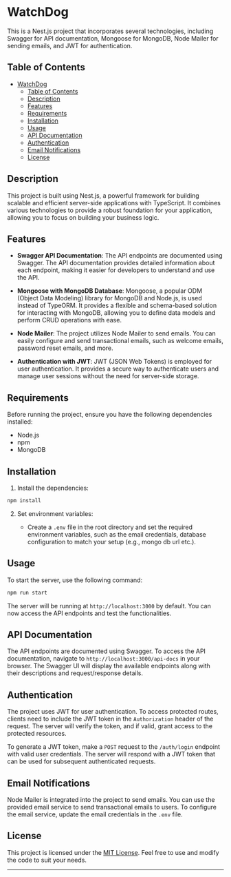 # WatchDog

This is a Nest.js project that incorporates several technologies, including Swagger for API documentation, Mongoose for MongoDB, Node Mailer for sending emails, and JWT for authentication.

## Table of Contents

- [WatchDog](#watch-dog)
  - [Table of Contents](#table-of-contents)
  - [Description](#description)
  - [Features](#features)
  - [Requirements](#requirements)
  - [Installation](#installation)
  - [Usage](#usage)
  - [API Documentation](#api-documentation)
  - [Authentication](#authentication)
  - [Email Notifications](#email-notifications)
  - [License](#license)

## Description

This project is built using Nest.js, a powerful framework for building scalable and efficient server-side applications with TypeScript. It combines various technologies to provide a robust foundation for your application, allowing you to focus on building your business logic.

## Features

- **Swagger API Documentation**: The API endpoints are documented using Swagger. The API documentation provides detailed information about each endpoint, making it easier for developers to understand and use the API.

- **Mongoose with MongoDB Database**: Mongoose, a popular ODM (Object Data Modeling) library for MongoDB and Node.js, is used instead of TypeORM. It provides a flexible and schema-based solution for interacting with MongoDB, allowing you to define data models and perform CRUD operations with ease.

- **Node Mailer**: The project utilizes Node Mailer to send emails. You can easily configure and send transactional emails, such as welcome emails, password reset emails, and more.

- **Authentication with JWT**: JWT (JSON Web Tokens) is employed for user authentication. It provides a secure way to authenticate users and manage user sessions without the need for server-side storage.

## Requirements

Before running the project, ensure you have the following dependencies installed:

- Node.js
- npm
- MongoDB

## Installation


1. Install the dependencies:

```bash
npm install
```

2. Set environment variables:

   - Create a `.env` file in the root directory and set the required environment variables, such as the email credentials, database configuration to match your setup (e.g., mongo db url etc.).

## Usage

To start the server, use the following command:

```bash
npm run start
```

The server will be running at `http://localhost:3000` by default. You can now access the API endpoints and test the functionalities.

## API Documentation

The API endpoints are documented using Swagger. To access the API documentation, navigate to `http://localhost:3000/api-docs` in your browser. The Swagger UI will display the available endpoints along with their descriptions and request/response details.

## Authentication

The project uses JWT for user authentication. To access protected routes, clients need to include the JWT token in the `Authorization` header of the request. The server will verify the token, and if valid, grant access to the protected resources.

To generate a JWT token, make a `POST` request to the `/auth/login` endpoint with valid user credentials. The server will respond with a JWT token that can be used for subsequent authenticated requests.

## Email Notifications

Node Mailer is integrated into the project to send emails. You can use the provided email service to send transactional emails to users. To configure the email service, update the email credentials in the `.env` file.

## License

This project is licensed under the [MIT License](LICENSE). Feel free to use and modify the code to suit your needs.

---
